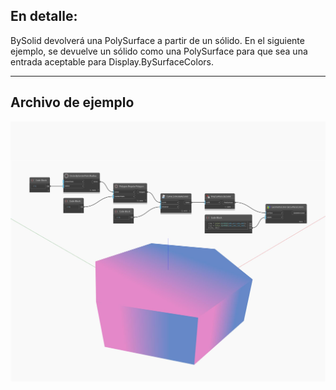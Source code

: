 ## En detalle:
BySolid devolverá una PolySurface a partir de un sólido. En el siguiente ejemplo, se devuelve un sólido como una PolySurface para que sea una entrada aceptable para Display.BySurfaceColors.
___
## Archivo de ejemplo

![BySolid](./Autodesk.DesignScript.Geometry.PolySurface.BySolid_img.jpg)

